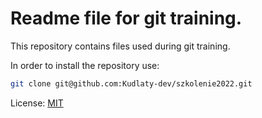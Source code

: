 # Readme file for git training.

This repository contains files used during git training.

In order to install the repository use:

```bash
git clone git@github.com:Kudlaty-dev/szkolenie2022.git
```

License: [MIT](https://choosealicense.com/licenses/mit/)
